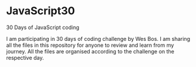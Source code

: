 # JavaScript30
30 Days of JavaScript coding

I am participating in 30 days of coding challenge by Wes Bos. I am sharing all the files in this repository for anyone to review and learn from my journey. All the files are organised according to the challenge on the respective day.  
